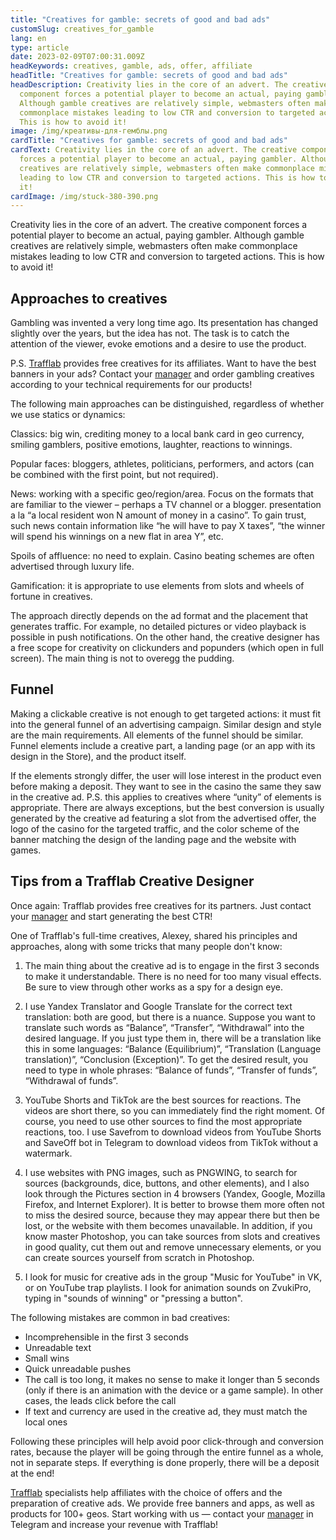 ```yaml
---
title: "Creatives for gamble: secrets of good and bad ads"
customSlug: creatives_for_gamble
lang: en
type: article
date: 2023-02-09T07:00:31.009Z
headKeywords: creatives, gamble, ads, offer, affiliate
headTitle: "Creatives for gamble: secrets of good and bad ads"
headDescription: Creativity lies in the core of an advert. The creative
  component forces a potential player to become an actual, paying gambler.
  Although gamble creatives are relatively simple, webmasters often make
  commonplace mistakes leading to low CTR and conversion to targeted actions.
  This is how to avoid it!
image: /img/креативы-для-гемблы.png
cardTitle: "Creatives for gamble: secrets of good and bad ads"
cardText: Creativity lies in the core of an advert. The creative component
  forces a potential player to become an actual, paying gambler. Although gamble
  creatives are relatively simple, webmasters often make commonplace mistakes
  leading to low CTR and conversion to targeted actions. This is how to avoid
  it!
cardImage: /img/stuck-380-390.png
---
```

Creativity lies in the core of an advert. The creative component forces a potential player to become an actual, paying gambler. Although gamble creatives are relatively simple, webmasters often make commonplace mistakes leading to low CTR and conversion to targeted actions. This is how to avoid it! 

## Approaches to creatives

Gambling was invented a very long time ago. Its presentation has changed slightly over the years, but the idea has not. The task is to catch the attention of the viewer, evoke emotions and a desire to use the product.

P.S. [Trafflab](https://trafflab.com/) provides free creatives for its affiliates. Want to have the best banners in your ads? Contact your [manager](https://t.me/trafflab_cpa) and order gambling creatives according to your technical requirements for our products!

The following main approaches can be distinguished, regardless of whether we use statics or dynamics:

Classics: big win, crediting money to a local bank card in geo currency, smiling gamblers, positive emotions, laughter, reactions to winnings.

Popular faces: bloggers, athletes, politicians, performers, and actors (can be combined with the first point, but not required).

News: working with a specific geo/region/area. Focus on the formats that are familiar to the viewer – perhaps a TV channel or a blogger. presentation a la “a local resident won N amount of money in a casino”. To gain trust, such news contain information like “he will have to pay X taxes”, “the winner will spend his winnings on a new flat in area Y”, etc.

Spoils of affluence: no need to explain. Casino beating schemes are often advertised through luxury life.

Gamification: it is appropriate to use elements from slots and wheels of fortune in creatives.

The approach directly depends on the ad format and the placement that generates traffic. For example, no detailed pictures or video playback is possible in push notifications. On the other hand, the creative designer has a free scope for creativity on clickunders and popunders (which open in full screen). The main thing is not to overegg the pudding.

## Funnel

Making a clickable creative is not enough to get targeted actions: it must fit into the general funnel of an advertising campaign. Similar design and style are the main requirements. All elements of the funnel should be similar. Funnel elements include a creative part, a landing page (or an app with its design in the Store), and the product itself.

If the elements strongly differ, the user will lose interest in the product even before making a deposit. They want to see in the casino the same they saw in the creative ad. P.S. this applies to creatives where “unity” of elements is appropriate. There are always exceptions, but the best conversion is usually generated by the creative ad featuring a slot from the advertised offer, the logo of the casino for the targeted traffic, and the color scheme of the banner matching the design of the landing page and the website with games.

## Tips from a Trafflab Creative Designer

Once again: Trafflab provides free creatives for its partners. Just contact your [manager](https://t.me/trafflab_cpa) and start generating the best CTR!

One of Trafflab's full-time creatives, Alexey, shared his principles and approaches, along with some tricks that many people don't know:

1. The main thing about the creative ad is to engage in the first 3 seconds to make it understandable. There is no need for too many visual effects. Be sure to view through other works as a spy for a design eye.

2. I use Yandex Translator and Google Translate for the correct text translation: both are good, but there is a nuance. Suppose you want to translate such words as “Balance”, “Transfer”, “Withdrawal” into the desired language. If you just type them in, there will be a translation like this in some languages: “Balance (Equilibrium)”, “Translation (Language translation)”, “Conclusion (Exception)”. To get the desired result, you need to type in whole phrases: “Balance of funds”, “Transfer of funds”, “Withdrawal of funds”.

3. YouTube Shorts and TikTok are the best sources for reactions. The videos are short there, so you can immediately find the right moment. Of course, you need to use other sources to find the most appropriate reactions, too. I use Savefrom to download videos from YouTube Shorts and SaveOff bot in Telegram to download videos from TikTok without a watermark.

4. I use websites with PNG images, such as PNGWING, to search for sources (backgrounds, dice, buttons, and other elements), and I also look through the Pictures section in 4 browsers (Yandex, Google, Mozilla Firefox, and Internet Explorer). It is better to browse them more often not to miss the desired source, because they may appear there but then be lost, or the website with them becomes unavailable. In addition, if you know master Photoshop, you can take sources from slots and creatives in good quality, cut them out and remove unnecessary elements, or you can create sources yourself from scratch in Photoshop.

5. I look for music for creative ads in the group "Music for YouTube" in VK, or on YouTube trap playlists. I look for animation sounds on ZvukiPro, typing in "sounds of winning" or "pressing a button".

The following mistakes are common in bad creatives:

* Incomprehensible in the first 3 seconds
* Unreadable text
* Small wins
* Quick unreadable pushes
* The call is too long, it makes no sense to make it longer than 5 seconds (only if there is an animation with the device or a game sample). In other cases, the leads click before the call
* If text and currency are used in the creative ad, they must match the local ones

Following these principles will help avoid poor click-through and conversion rates, because the player will be going through the entire funnel as a whole, not in separate steps. If everything is done properly, there will be a deposit at the end!

[Trafflab](https://trafflab.com/) specialists help affiliates with the choice of offers and the preparation of creative ads. We provide free banners and apps, as well as products for 100+ geos. Start working with us — contact your [manager](https://t.me/trafflab_cpa) in Telegram and increase your revenue with Trafflab!